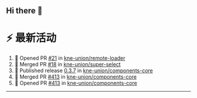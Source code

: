 ## Hi there 👋

<!--

**Here are some ideas to get you started:**

🙋‍♀️ A short introduction - what is your organization all about?
🌈 Contribution guidelines - how can the community get involved?
👩‍💻 Useful resources - where can the community find your docs? Is there anything else the community should know?
🍿 Fun facts - what does your team eat for breakfast?
🧙 Remember, you can do mighty things with the power of [Markdown](https://docs.github.com/github/writing-on-github/getting-started-with-writing-and-formatting-on-github/basic-writing-and-formatting-syntax)
-->


# ⚡ 最新活动

<!--START_SECTION:activity-->
1. 💪 Opened PR [#21](https://github.com/kne-union/remote-loader/pull/21) in [kne-union/remote-loader](https://github.com/kne-union/remote-loader)
2. 🎉 Merged PR [#18](https://github.com/kne-union/super-select/pull/18) in [kne-union/super-select](https://github.com/kne-union/super-select)
3. 🚀 Published release [0.3.7](https://github.com/kne-union/components-core/releases/tag/0.3.7) in [kne-union/components-core](https://github.com/kne-union/components-core)
4. 🎉 Merged PR [#413](https://github.com/kne-union/components-core/pull/413) in [kne-union/components-core](https://github.com/kne-union/components-core)
5. 💪 Opened PR [#413](https://github.com/kne-union/components-core/pull/413) in [kne-union/components-core](https://github.com/kne-union/components-core)
<!--END_SECTION:activity-->

---

